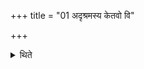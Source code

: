 +++
title = "01 अदृश्रमस्य केतवो वि"

+++

<details><summary>थिते</summary>

अदृश्रमस्य केतवो वि रश्मयो जनाँ अनु । भ्राजन्तो अग्नयो यथा । तरणिर्विश्वदर्शत इत्येषा । दिवो रुक्म उरुचक्षा उदेति दूरे अर्थस्तरणिर्भ्राजमानः । नूनं जनाः सूर्येण प्रसूता आयन्नर्थानि कृणवन्नपांसीति १
</details>
